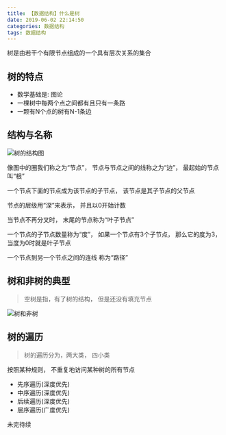 ```yaml
---
title: 【数据结构】什么是树
date: 2019-06-02 22:14:50
categories: 数据结构
tags: 数据结构
---
```


树是由若干个有限节点组成的一个具有层次关系的集合

## 树的特点

* 数学基础是: 图论
* 一棵树中每两个点之间都有且只有一条路
* 一颗有N个点的树有N-1条边

## 结构与名称
![树的结构图](http://img.nixiaolei.com/structure-tree.png)

像图中的圈我们称之为“节点”， 节点与节点之间的线称之为“边”， 最起始的节点叫“根”

一个节点下面的节点成为该节点的子节点， 该节点是其子节点的父节点

节点的层级用“深”来表示， 并且以0开始计数

当节点不再分叉时， 末尾的节点称为“叶子节点”

一个节点的子节点数量称为“度”， 如果一个节点有3个子节点， 那么它的度为3， 当度为0时就是叶子节点

一个节点到另一个节点之间的连线 称为“路径”


## 树和非树的典型
> 空树是指，有了树的结构， 但是还没有填充节点


![树和非树](http://img.nixiaolei.com/treeAndNoTree.png)

## 树的遍历
> 树的遍历分为，两大类， 四小类

按照某种规则， 不重复地访问某种树的所有节点

* 先序遍历(深度优先)
* 中序遍历(深度优先)
* 后续遍历(深度优先)
* 层序遍历(广度优先)

未完待续